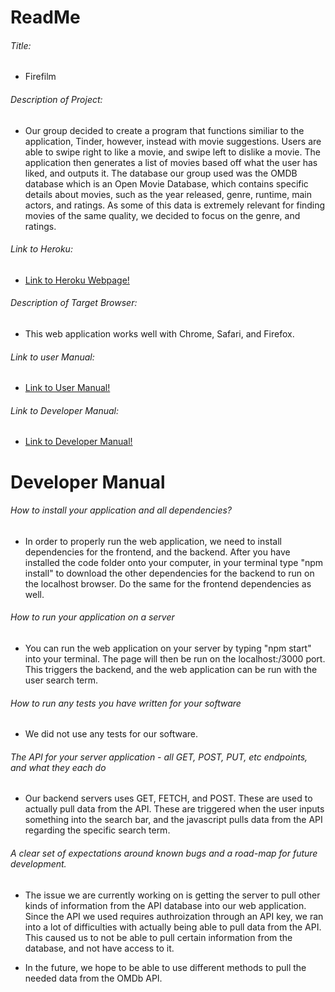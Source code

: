 # ReadMe


###### Title:
- Firefilm 

###### Description of Project:
- Our group decided to create a program that functions similiar to the application, Tinder, however, instead with movie suggestions. Users are able to swipe right to like a movie, and swipe left to dislike a movie. The application then generates a list of movies based off what the user has liked, and outputs it. The database our group used was the OMDB database which is an Open Movie Database, which contains specific details about movies, such as the year released, genre, runtime, main actors, and ratings. As some of this data is extremely relevant for finding movies of the same quality, we decided to focus on the genre, and ratings. 

###### Link to Heroku:
- [Link to Heroku Webpage!](https://palmtree55.herokuapp.com/)

###### Description of Target Browser:
- This web application works well with Chrome, Safari, and Firefox. 

###### Link to user Manual:
- [Link to User Manual!](https://github.com/aarthig5/377project/blob/master/docs/User.md)

###### Link to Developer Manual:
- [Link to Developer Manual!](https://github.com/aarthig5/377project#developer-manual)

# Developer Manual

###### How to install your application and all dependencies?
- In order to properly run the web application, we need to install dependencies for the frontend, and the backend. After you have installed the code folder onto your computer, in your terminal type "npm install" to download the other dependencies for the backend to run on the localhost browser. Do the same for the frontend dependencies as well.  

###### How to run your application on a server
- You can run the web application on your server by typing "npm start" into your terminal. The page will then be run on the localhost:/3000 port. This triggers the backend, and the web application can be run with the user search term. 

###### How to run any tests you have written for your software
- We did not use any tests for our software. 

###### The API for your server application - all GET, POST, PUT, etc endpoints, and what they each do
- Our backend servers uses GET, FETCH, and POST. These are used to actually pull data from the API. These are triggered when the user inputs something into the search bar, and the javascript pulls data from the API regarding the specific search term. 

###### A clear set of expectations around known bugs and a road-map for future development.
- The issue we are currently working on is getting the server to pull other kinds of information from the API database into our web application. Since the API we used requires authroization through an API key, we ran into a lot of difficulties with actually being able to pull data from the API. This caused us to not be able to pull certain information from the database, and not have access to it.  

- In the future, we hope to be able to use different methods to pull the needed data from the OMDb API. 
